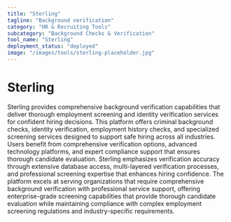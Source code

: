 ```yaml
---
title: "Sterling"
tagline: "Background verification"
category: "HR & Recruiting Tools"
subcategory: "Background Checks & Verification"
tool_name: "Sterling"
deployment_status: "deployed"
image: "/images/tools/sterling-placeholder.jpg"
---
```


# Sterling

Sterling provides comprehensive background verification capabilities that deliver thorough employment screening and identity verification services for confident hiring decisions. This platform offers criminal background checks, identity verification, employment history checks, and specialized screening services designed to support safe hiring across all industries. Users benefit from comprehensive verification options, advanced technology platforms, and expert compliance support that ensures thorough candidate evaluation. Sterling emphasizes verification accuracy through extensive database access, multi-layered verification processes, and professional screening expertise that enhances hiring confidence. The platform excels at serving organizations that require comprehensive background verification with professional service support, offering enterprise-grade screening capabilities that provide thorough candidate evaluation while maintaining compliance with complex employment screening regulations and industry-specific requirements.
